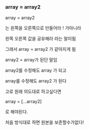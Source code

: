 ### array = array2


array = array2 

는 왼쪽을 오른쪽으로 만들어라 ! 가아니라 

왼쪽 오른쪽 값을 공유해라 라는 말이됨 

그래서 array = array2 가 같아지게 됨 

array2 = array가 된단 말임 

array2를 수정해도 array 가 되고 

array를 수정해도 array2 가 된다 



고로 원래 의도대로 하고싶다면

array = [...array2]

로 해야된다.


처음 방식대로 하면 원본을 보존할수가없다! 






